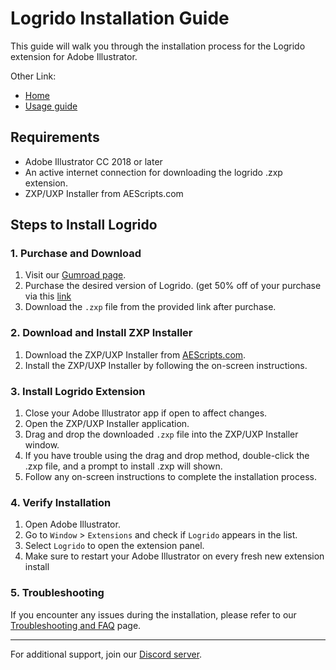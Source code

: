 # Logrido Installation Guide

This guide will walk you through the installation process for the Logrido extension for Adobe Illustrator.

Other Link:
- [Home](https://github.com/valuphic/Logrido/)
- [Usage guide](usage-guide.md)

## Requirements

- Adobe Illustrator CC 2018 or later
- An active internet connection for downloading the logrido .zxp extension.
- ZXP/UXP Installer from AEScripts.com

## Steps to Install Logrido

### 1. Purchase and Download

1. Visit our [Gumroad page](https://valuphic.gumroad.com/).
2. Purchase the desired version of Logrido. (get 50% off of your purchase via this [link](https://github.com/valuphic/Logrido/#purchasing-options)
3. Download the `.zxp` file from the provided link after purchase.

### 2. Download and Install ZXP Installer

1. Download the ZXP/UXP Installer from [AEScripts.com](https://aescripts.com/learn/zxp-installer/).
2. Install the ZXP/UXP Installer by following the on-screen instructions.

### 3. Install Logrido Extension

1. Close your Adobe Illustrator app if open to affect changes.
2. Open the ZXP/UXP Installer application.
3. Drag and drop the downloaded `.zxp` file into the ZXP/UXP Installer window.
4. If you have trouble using the drag and drop method, double-click the .zxp file, and a prompt to install .zxp will shown.
5. Follow any on-screen instructions to complete the installation process.

### 4. Verify Installation

1. Open Adobe Illustrator.
2. Go to `Window` > `Extensions` and check if `Logrido` appears in the list.
3. Select `Logrido` to open the extension panel.
4. Make sure to restart your Adobe Illustrator on every fresh new extension install

### 5. Troubleshooting

If you encounter any issues during the installation, please refer to our [Troubleshooting and FAQ](docs/faq.md) page.

---

For additional support, join our [Discord server](https://discord.gg/DjJ4dF4V).
